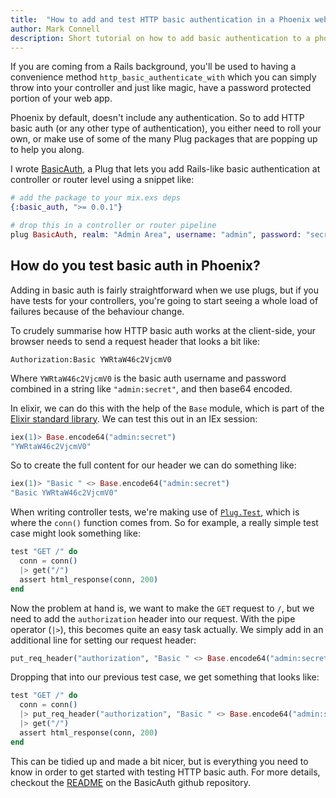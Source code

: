 ```yaml
---
title:  "How to add and test HTTP basic authentication in a Phoenix web application"
author: Mark Connell
description: Short tutorial on how to add basic authentication to a phoenix web app.
---
```


If you are coming from a Rails background, you'll be used to having a convenience
method `http_basic_authenticate_with` which you can simply throw into your controller
and just like magic, have a password protected portion of your web app.

Phoenix by default, doesn't include any authentication. So to add HTTP basic auth
(or any other type of authentication), you either need to roll your own, or make use
of some of the many Plug packages that are popping up to help you along.

I wrote [BasicAuth](https://github.com/cultivatehq/basic_auth), a Plug that lets you add
Rails-like basic authentication at controller or router level using a snippet like:

```elixir
# add the package to your mix.exs deps
{:basic_auth, ">= 0.0.1"}
```

```elixir
# drop this in a controller or router pipeline
plug BasicAuth, realm: "Admin Area", username: "admin", password: "secret"
```

## How do you test basic auth in Phoenix?
Adding in basic auth is fairly straightforward when we use plugs, but if you have tests for
your controllers, you're going to start seeing a whole load of failures because of the
behaviour change.

To crudely summarise how HTTP basic auth works at the client-side, your browser needs to
send a request header that looks a bit like:

```
Authorization:Basic YWRtaW46c2VjcmV0
```
Where `YWRtaW46c2VjcmV0` is the basic auth username and password combined in a string
like `"admin:secret"`, and then base64 encoded.

In elixir, we can do this with the help of the `Base` module, which is part of the
[Elixir standard library](http://elixir-lang.org/docs/v1.0/elixir/Base.html). We can test
this out in an IEx session:

```elixir
iex(1)> Base.encode64("admin:secret")
"YWRtaW46c2VjcmV0"
```

So to create the full content for our header we can do something like:

```elixir
iex(1)> "Basic " <> Base.encode64("admin:secret")
"Basic YWRtaW46c2VjcmV0"
```

When writing controller tests, we're making use of
[`Plug.Test`](http://hexdocs.pm/plug/0.8.1/Plug.Test.html), which is where the `conn()` function
comes from. So for example, a really simple test case might look something like:

```elixir
test "GET /" do
  conn = conn()
  |> get("/")
  assert html_response(conn, 200)
end
```

Now the problem at hand is, we want to make the `GET` request to `/`, but we need to add the
`authorization` header into our request. With the pipe operator (`|>`), this becomes quite an
easy task actually. We simply add in an additional line for setting our request header:

```elixir
put_req_header("authorization", "Basic " <> Base.encode64("admin:secret"))
```

Dropping that into our previous test case, we get something that looks like:

```elixir
test "GET /" do
  conn = conn()
  |> put_req_header("authorization", "Basic " <> Base.encode64("admin:secret"))
  |> get("/")
  assert html_response(conn, 200)
end
```

This can be tidied up and made a bit nicer, but is everything you need to know in order to
get started with testing HTTP basic auth. For more details, checkout the
[README](https://github.com/cultivatehq/basic_auth/blob/master/README.md) on the BasicAuth
github repository.
